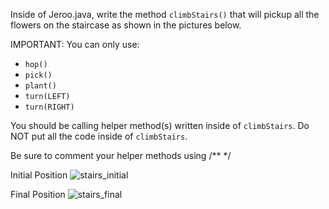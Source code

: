 Inside of Jeroo.java, write the method ```climbStairs()``` that will pickup all the flowers on the staircase as shown in the pictures below.

IMPORTANT:  You can only use:
* ```hop()```
* ```pick()```
* ```plant()```
* ```turn(LEFT)```
* ```turn(RIGHT)```

You should be calling helper method(s) written inside of ```climbStairs```.  Do NOT put all the code inside of ```climbStairs```.

Be sure to comment your helper methods using /** */

Initial Position
![stairs_initial](https://user-images.githubusercontent.com/28961298/91663616-9351a800-eaaf-11ea-89f3-53afd18b763d.jpg)

Final Position
![stairs_final](https://user-images.githubusercontent.com/28961298/91663612-9187e480-eaaf-11ea-8fe1-d6c00ef7b882.jpg)






